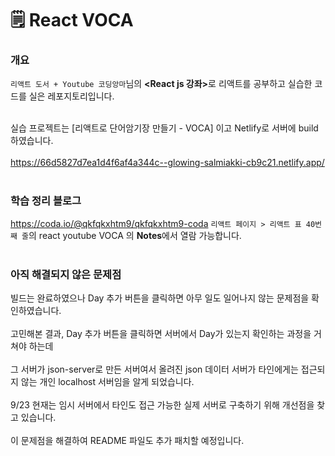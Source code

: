 # 🗒 React VOCA

### 개요
```리액트 도서 + Youtube 코딩앙마```님의 <strong><React js 강좌></strong>로 리액트를 공부하고 실습한 코드를 실은 레포지토리입니다. <br/><br/>

실습 프로젝트는 [리액트로 단어암기장 만들기 - VOCA] 이고 Netlify로 서버에 build하였습니다.<br/><br/>
https://66d5827d7ea1d4f6af4a344c--glowing-salmiakki-cb9c21.netlify.app/
<br/><br/>


### 학습 정리 블로그
https://coda.io/@qkfqkxhtm9/qkfqkxhtm9-coda
```리액트 페이지 > 리액트 표 40번째 줄```의 react youtube VOCA 의 <strong>Notes</strong>에서 열람 가능합니다.
<br/><br/>

### 아직 해결되지 않은 문제점
빌드는 완료하였으나 Day 추가 버튼을 클릭하면 아무 일도 일어나지 않는 문제점을 확인하였습니다. <br/> <br/>
고민해본 결과, Day 추가 버튼을 클릭하면 서버에서 Day가 있는지 확인하는 과정을 거쳐야 하는데<br/> <br/>
그 서버가 json-server로 만든 서버여서 올려진 json 데이터 서버가 타인에게는 접근되지 않는 개인 localhost 서버임을 알게 되었습니다.<br/> <br/>
9/23 현재는 임시 서버에서 타인도 접근 가능한 실제 서버로 구축하기 위해 개선점을 찾고 있습니다.<br/> <br/>
이 문제점을 해결하여 README 파일도 추가 패치할 예정입니다.
